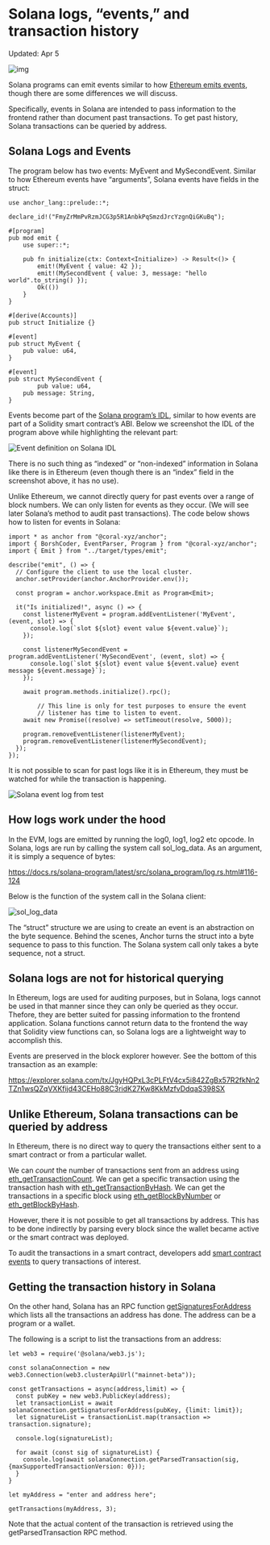 # Solana logs, “events,” and transaction history

Updated: Apr 5

![img](https://static.wixstatic.com/media/935a00_5dfc6f5062894ef7be199e2084106222~mv2.jpg/v1/fill/w_740,h_416,al_c,q_80,usm_0.66_1.00_0.01,enc_auto/935a00_5dfc6f5062894ef7be199e2084106222~mv2.jpg)

Solana programs can emit events similar to how [Ethereum emits events](https://www.rareskills.io/post/ethereum-events), though there are some differences we will discuss.

Specifically, events in Solana are intended to pass information to the frontend rather than document past transactions. To get past history, Solana transactions can be queried by address.

## Solana Logs and Events

The program below has two events: MyEvent and MySecondEvent. Similar to how Ethereum events have “arguments”, Solana events have fields in the struct:

```
use anchor_lang::prelude::*;

declare_id!("FmyZrMmPvRzmJCG3p5R1AnbkPqSmzdJrcYzgnQiGKuBq");

#[program]
pub mod emit {
    use super::*;

    pub fn initialize(ctx: Context<Initialize>) -> Result<()> {
        emit!(MyEvent { value: 42 });
        emit!(MySecondEvent { value: 3, message: "hello world".to_string() });
        Ok(())
    }
}

#[derive(Accounts)]
pub struct Initialize {}

#[event]
pub struct MyEvent {
    pub value: u64,
}

#[event]
pub struct MySecondEvent {
		pub value: u64,
    pub message: String,
}
```

Events become part of the [Solana program’s IDL](https://www.rareskills.io/post/anchor-idl), similar to how events are part of a Solidity smart contract’s ABI. Below we screenshot the IDL of the program above while highlighting the relevant part:

![Event definition on Solana IDL](https://static.wixstatic.com/media/935a00_3b8137e010d540178284188e9925d7ad~mv2.png/v1/fill/w_350,h_484,al_c,q_85,usm_0.66_1.00_0.01,enc_auto/935a00_3b8137e010d540178284188e9925d7ad~mv2.png)

There is no such thing as “indexed” or “non-indexed” information in Solana like there is in Ethereum (even though there is an “index” field in the screenshot above, it has no use).

Unlike Ethereum, we cannot directly query for past events over a range of block numbers. We can only listen for events as they occur. (We will see later Solana’s method to audit past transactions). The code below shows how to listen for events in Solana:

```
import * as anchor from "@coral-xyz/anchor";
import { BorshCoder, EventParser, Program } from "@coral-xyz/anchor";
import { Emit } from "../target/types/emit";

describe("emit", () => {
  // Configure the client to use the local cluster.
  anchor.setProvider(anchor.AnchorProvider.env());

  const program = anchor.workspace.Emit as Program<Emit>;

  it("Is initialized!", async () => {
    const listenerMyEvent = program.addEventListener('MyEvent', (event, slot) => {
      console.log(`slot ${slot} event value ${event.value}`);
    });

    const listenerMySecondEvent = program.addEventListener('MySecondEvent', (event, slot) => {
      console.log(`slot ${slot} event value ${event.value} event message ${event.message}`);
    });

    await program.methods.initialize().rpc();

		// This line is only for test purposes to ensure the event
		// listener has time to listen to event.
    await new Promise((resolve) => setTimeout(resolve, 5000));

    program.removeEventListener(listenerMyEvent);
    program.removeEventListener(listenerMySecondEvent);
  });
});
```

It is not possible to scan for past logs like it is in Ethereum, they must be watched for while the transaction is happening.

![Solana event log from test](https://static.wixstatic.com/media/935a00_4093b5180b5a4e179c46151e54df8819~mv2.png/v1/fill/w_350,h_133,al_c,q_85,usm_0.66_1.00_0.01,enc_auto/935a00_4093b5180b5a4e179c46151e54df8819~mv2.png)

## How logs work under the hood

In the EVM, logs are emitted by running the log0, log1, log2 etc opcode. In Solana, logs are run by calling the system call sol_log_data. As an argument, it is simply a sequence of bytes:

https://docs.rs/solana-program/latest/src/solana_program/log.rs.html#116-124

Below is the function of the system call in the Solana client:

![sol_log_data](https://static.wixstatic.com/media/935a00_1708759ffbba49618878a420e50554b5~mv2.png/v1/fill/w_740,h_200,al_c,q_85,usm_0.66_1.00_0.01,enc_auto/935a00_1708759ffbba49618878a420e50554b5~mv2.png)

The “struct” structure we are using to create an event is an abstraction on the byte sequence. Behind the scenes, Anchor turns the struct into a byte sequence to pass to this function. The Solana system call only takes a byte sequence, not a struct.

## Solana logs are not for historical querying

In Ethereum, logs are used for auditing purposes, but in Solana, logs cannot be used in that manner since they can only be queried as they occur. Thefore, they are better suited for passing information to the frontend application. Solana functions cannot return data to the frontend the way that Solidity view functions can, so Solana logs are a lightweight way to accomplish this.

Events are preserved in the block explorer however. See the bottom of this transaction as an example:

https://explorer.solana.com/tx/JgyHQPxL3cPLFtV4cx5i842ZgBx57R2fkNn2TZn1wsQZqVXKfijd43CEHo88C3ridK27Kw8KkMzfvDdqaS398SX

## Unlike Ethereum, Solana transactions can be queried by address

In Ethereum, there is no direct way to query the transactions either sent to a smart contract or from a particular wallet.

We can *count* the number of transactions sent from an address using [eth_getTransactionCount](https://ethereum.org/developers/docs/apis/json-rpc#eth_gettransactioncount). We can get a specific transaction using the transaction hash with [eth_getTransactionByHash](https://ethereum.org/developers/docs/apis/json-rpc#eth_gettransactionbyhash). We can get the transactions in a specific block using [eth_getBlockByNumber](https://ethereum.org/developers/docs/apis/json-rpc#eth_getblockbynumber) or [eth_getBlockByHash](https://ethereum.org/developers/docs/apis/json-rpc#eth_getblockbyhash).

However, there it is not possible to get all transactions by address. This has to be done indirectly by parsing every block since the wallet became active or the smart contract was deployed.

To audit the transactions in a smart contract, developers add [smart contract events](https://www.rareskills.io/post/ethereum-events) to query transactions of interest.

## Getting the transaction history in Solana

On the other hand, Solana has an RPC function [getSignaturesForAddress](https://solana.com/docs/rpc/http/getsignaturesforaddress) which lists all the transactions an address has done. The address can be a program or a wallet.

The following is a script to list the transactions from an address:

```
let web3 = require('@solana/web3.js');

const solanaConnection = new web3.Connection(web3.clusterApiUrl("mainnet-beta"));

const getTransactions = async(address,limit) => {
  const pubKey = new web3.PublicKey(address);
  let transactionList = await solanaConnection.getSignaturesForAddress(pubKey, {limit: limit});
  let signatureList = transactionList.map(transaction => transaction.signature);

  console.log(signatureList);

  for await (const sig of signatureList) {
    console.log(await solanaConnection.getParsedTransaction(sig, {maxSupportedTransactionVersion: 0}));
  }
}

let myAddress = "enter and address here";

getTransactions(myAddress, 3);
```

Note that the actual content of the transaction is retrieved using the getParsedTransaction RPC method.